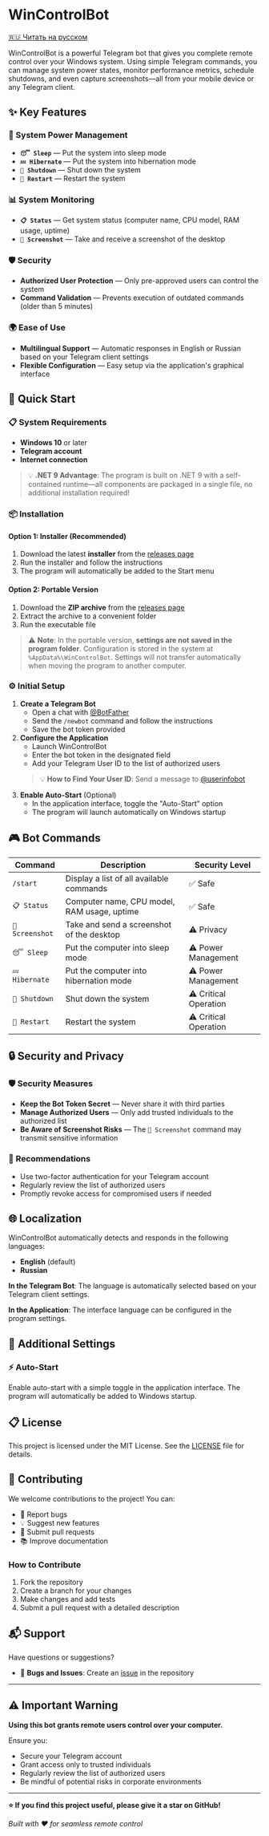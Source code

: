 # WinControlBot
[🇷🇺 Читать на русском](README.ru.md)

WinControlBot is a powerful Telegram bot that gives you complete remote control over your Windows system. Using simple Telegram commands, you can manage system power states, monitor performance metrics, schedule shutdowns, and even capture screenshots—all from your mobile device or any Telegram client.

## ✨ Key Features

### 🔌 System Power Management

* **`😴 Sleep`** — Put the system into sleep mode
* **`💤 Hibernate`** — Put the system into hibernation mode
* **`🔴 Shutdown`** — Shut down the system
* **`🔄 Restart`** — Restart the system

### 📊 System Monitoring

* **`📋 Status`** — Get system status (computer name, CPU model, RAM usage, uptime)
* **`📸 Screenshot`** — Take and receive a screenshot of the desktop

### 🛡️ Security

* **Authorized User Protection** — Only pre-approved users can control the system
* **Command Validation** — Prevents execution of outdated commands (older than 5 minutes)

### 🌍 Ease of Use

* **Multilingual Support** — Automatic responses in English or Russian based on your Telegram client settings
* **Flexible Configuration** — Easy setup via the application's graphical interface

## 🚀 Quick Start

### 📋 System Requirements

* **Windows 10** or later
* **Telegram account**
* **Internet connection**

> 💡 **.NET 9 Advantage**: The program is built on .NET 9 with a self-contained runtime—all components are packaged in a single file, no additional installation required!

### 📦 Installation

#### Option 1: Installer (Recommended)

1. Download the latest **installer** from the [releases page](https://github.com/Isrofilov/WinControlBot/releases)
2. Run the installer and follow the instructions
3. The program will automatically be added to the Start menu

#### Option 2: Portable Version

1. Download the **ZIP archive** from the [releases page](https://github.com/Isrofilov/WinControlBot/releases)
2. Extract the archive to a convenient folder
3. Run the executable file

> ⚠️ **Note**: In the portable version, **settings are not saved in the program folder**. Configuration is stored in the system at `%AppData%\WinControlBot`. Settings will not transfer automatically when moving the program to another computer.

### ⚙️ Initial Setup

1. **Create a Telegram Bot**
   * Open a chat with [@BotFather](https://t.me/botfather)
   * Send the `/newbot` command and follow the instructions
   * Save the bot token provided
2. **Configure the Application**
   * Launch WinControlBot
   * Enter the bot token in the designated field
   * Add your Telegram User ID to the list of authorized users
   > 💡 **How to Find Your User ID**: Send a message to [@userinfobot](https://t.me/userinfobot)
3. **Enable Auto-Start** (Optional)
   * In the application interface, toggle the "Auto-Start" option
   * The program will launch automatically on Windows startup

## 🎮 Bot Commands

| Command         | Description                                   | Security Level          |
|-----------------|-----------------------------------------------|-------------------------|
| `/start`        | Display a list of all available commands      | ✅ Safe                 |
| `📋 Status`     | Computer name, CPU model, RAM usage, uptime   | ✅ Safe                 |
| `📸 Screenshot` | Take and send a screenshot of the desktop     | ⚠️ Privacy              |
| `😴 Sleep`      | Put the computer into sleep mode              | ⚠️ Power Management     |
| `💤 Hibernate`  | Put the computer into hibernation mode        | ⚠️ Power Management     |
| `🔴 Shutdown`   | Shut down the system                          | ⚠️ Critical Operation   |
| `🔄 Restart`    | Restart the system                            | ⚠️ Critical Operation   |

## 🔒 Security and Privacy

### 🛡️ Security Measures

* **Keep the Bot Token Secret** — Never share it with third parties
* **Manage Authorized Users** — Only add trusted individuals to the authorized list
* **Be Aware of Screenshot Risks** — The `📸 Screenshot` command may transmit sensitive information

### 🔐 Recommendations

* Use two-factor authentication for your Telegram account
* Regularly review the list of authorized users
* Promptly revoke access for compromised users if needed

## 🌐 Localization

WinControlBot automatically detects and responds in the following languages:

* **English** (default)
* **Russian**

**In the Telegram Bot**: The language is automatically selected based on your Telegram client settings.

**In the Application**: The interface language can be configured in the program settings.

## 🔧 Additional Settings

### ⚡ Auto-Start

Enable auto-start with a simple toggle in the application interface. The program will automatically be added to Windows startup.

## 📋 License

This project is licensed under the MIT License. See the [LICENSE](LICENSE) file for details.

## 🤝 Contributing

We welcome contributions to the project! You can:

* 🐛 Report bugs
* 💡 Suggest new features
* 🔧 Submit pull requests
* 📚 Improve documentation

### How to Contribute

1. Fork the repository
2. Create a branch for your changes
3. Make changes and add tests
4. Submit a pull request with a detailed description

## 📬 Support

Have questions or suggestions?

* 🐛 **Bugs and Issues**: Create an [issue](https://github.com/Isrofilov/WinControlBot/issues) in the repository

---

## ⚠️ Important Warning

**Using this bot grants remote users control over your computer.**

Ensure you:

* Secure your Telegram account
* Grant access only to trusted individuals
* Regularly review the list of authorized users
* Be mindful of potential risks in corporate environments

---

**⭐ If you find this project useful, please give it a star on GitHub!**

*Built with ❤️ for seamless remote control*